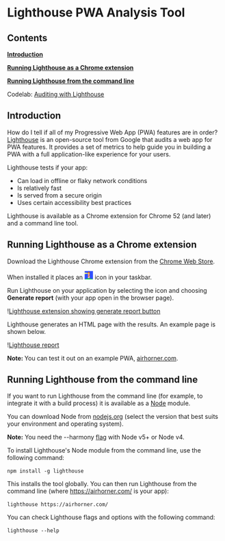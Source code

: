 # Lighthouse PWA Analysis Tool




## Contents




<a href="#introduction"><strong>Introduction</strong></a><strong>        </strong>

<a href="#extension"><strong>Running Lighthouse as a Chrome extension</strong></a>

<a href="#commandline"><strong>Running Lighthouse from the command line</strong></a>

Codelab: <a href="https://google-developer-training.gitbooks.io/progressive-web-apps-ilt-codelabs/content/docs/lab_auditing_with_lighthouse.html">Auditing with Lighthouse</a>

<a id="introduction" />


## Introduction




How do I tell if all of my Progressive Web App (PWA) features are in order? <a href="https://github.com/GoogleChrome/lighthouse">Lighthouse</a> is an open-source tool from Google that audits a web app for PWA features. It provides a set of metrics to help guide you in building a PWA with a full application-like experience for your users. 

Lighthouse tests if your app:

* Can load in offline or flaky network conditions
* Is relatively fast
* Is served from a secure origin
* Uses certain accessibility best practices

Lighthouse is available as a Chrome extension for Chrome 52 (and later) and a command line tool. 

<a id="extension" />


## Running Lighthouse as a Chrome extension




Download the Lighthouse Chrome extension from the <a href="http://chrome.google.com/webstore/detail/lighthouse/blipmdconlkpinefehnmjammfjpmpbjk">Chrome Web Store</a>. 

When installed it places an <img src="../img/91e97511ef44e440.png" style="width:20px;height:20px;" alt="Lighthouse Icon ">  icon in your taskbar. 

Run Lighthouse on your application by selecting the icon and choosing <strong>Generate report</strong> (with your app open in the browser page).

!<a href="../img/92c3177801055abb.png">Lighthouse extension showing generate report button</a>

Lighthouse generates an HTML page with the results. An example page is shown below. 

!<a href="../img/76f48671607bf2b2.png">Lighthouse report</a>

<div class="note">
<strong>Note: </strong>You can test it out on an example PWA, <a href="https://www.airhorner.com/">airhorner.com</a>.
</div>

<a id="commandline" />


## Running Lighthouse from the command line




If you want to run Lighthouse from the command line (for example, to integrate it with a build process) it is available as a <a href="https://nodejs.org/en/">Node</a> module. 

You can download Node from <a href="https://nodejs.org/en/">nodejs.org</a> (select the version that best suits your environment and operating system). 

<div class="note">
<strong>Note:</strong> You need the --harmony <a href="http://stackoverflow.com/questions/13351965/what-does-node-harmony-do">flag</a> with Node v5+ or Node v4.
</div>

To install Lighthouse's Node module from the command line, use the following command:

    npm install -g lighthouse

This installs the tool globally. You can then run Lighthouse from the command line (where <a href="https://airhorner.com/">https://airhorner.com/</a> is your app):

    lighthouse https://airhorner.com/


You can check Lighthouse flags and options with the following command:

    lighthouse --help


